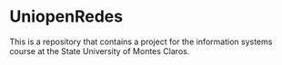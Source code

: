 # UniopenRedes
This is a repository that contains a project for the information systems course at the State University of Montes Claros.
